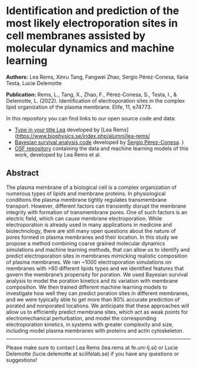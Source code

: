 # Identification and prediction of the most likely electroporation sites in cell membranes assisted by molecular dynamics and machine learning

**Authors:** Lea Rems, Xinru Tang, Fangwei Zhao, Sergio Pérez-Conesa, Ilaria Testa, Lucie Delemotte

**Publication:** Rems, L., Tang, X., Zhao, F., Pérez-Conesa, S., Testa, I., & Delemotte, L. (2022). Identification of electroporation sites in the complex lipid organization of the plasma membrane. Elife, 11, e74773.

In this repository you can find links to our open source code and data:
+ [Type in your title Lea](https://github.com/learems/Electroporation-CGmem-MemSurfer) developed by [Lea Rems](https://www.biophysics.se/index.php/alumni/lea-rems/
+ [Bayesian survival analysis code](https://github.com/sperezconesa/electroporation_modeling) developed by [Sergio Pérez-Conesa](https://www.linkedin.com/in/sperezconesa/).
)
+ [OSF repository](https://osf.io/fv98a/) containing the data and machine learning models of this work, developed by Lea Rems et al.

## Abstract

The plasma membrane of a biological cell is a complex organization of numerous types of lipids and membrane proteins. In physiological conditions the plasma membrane tightly regulates transmembrane transport. However, different factors can transiently disrupt the membrane integrity with formation of transmembrane pores. One of such factors is an electric field, which can cause membrane electroporation. While electroporation is already used in many applications in medicine and biotechnology, there are still many open questions about the nature of pores formed in plasma membranes and their location. In this study we propose a method combining coarse grained molecular dynamics simulations and machine learning methods, that can allow us to identify and predict electroporation sites in membranes mimicking realistic composition of plasma membranes. We ran ~1000 electroporation simulations on membranes with >60 different lipids types and we identified features that govern the membrane’s propensity for poration. We used Bayesian survival analysis to model the poration kinetics and its variation with membrane composition. We then trained different machine learning models to investigate how well they can predict poration sites in different membranes, and we were typically able to get more than 80% accurate prediction of porated and nonporated locations. We anticipate that these approaches will allow us to efficiently predict membrane sites, which act as weak points for electromechanical perturbation, and model the corresponding electroporation kinetics, in systems with greater complexity and size, including model plasma membranes with proteins and actin cytoskeleton.

------------------

Please make sure to contact Lea Rems (lea.rems at fe.uni-lj.si) or  Lucie Delemotte (lucie.delemotte at scilifelab.se) if you have any questions or suggestions!
